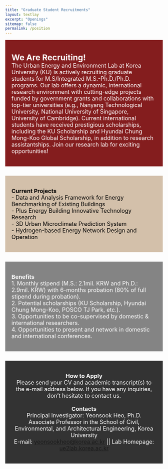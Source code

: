 ```yaml
---
title: "Graduate Student Recruitments"
layout: textlay
excerpt: "Openings"
sitemap: false
permalink: /position
---
```


<style>
  .container1 {
    background-color: #841D1E;
    color: white;
    padding: 20px;
    margin-bottom: 30px;
  }

  .container2 {
    background-color: #D3C0AA;
    padding: 20px;
    margin-bottom: 30px;
  }

  .container3 {
    background-color: #848484;
    color: white;
    padding: 20px;
    margin-bottom: 30px;
  }

  .container4 {
    background-color: #333333; /* Darker background color */
    color: white;
    padding: 20px;
    margin-bottom: 30px;
    text-align: center; /* Center text within the container */
  }
</style>

<div class="container1">
  <p style="margin-bottom: 18px; margin-top: 20px;">
    <strong style="font-size: 26px;">We Are Recruiting!</strong><br> 
    <span style="font-size: 18px;">The Urban Energy and Environment Lab at Korea University (KU) is actively recruiting graduate students for M.S/Integrated M.S.-Ph.D./Ph.D. programs. Our lab offers a dynamic, international research environment with cutting-edge projects funded by government grants and collaborations with top-tier universities (e.g., Nanyang Technological University, National University of Singapore, University of Cambridge). Current international students have received prestigious scholarships, including the KU Scholarship and Hyundai Chung Mong-Koo Global Scholarship, in addition to research assistantships. Join our research lab for exciting opportunities!</span>
  </p>
</div>

<div class="container2">
  <p style="font-size: 18px; color: #000;">
    <strong style="font-size: 18px;">Current Projects</strong><br>
    - Data and Analysis Framework for Energy Benchmarking of Existing Buildings<br>
    - Plus Energy Building Innovative Technology Research<br>
    - 3D Urban Microclimate Prediction System<br>
    - Hydrogen-based Energy Network Design and Operation
  </p>
</div>

<div class="container3">
  <p style="font-size: 18px;">
    <strong style="font-size: 18px;">Benefits</strong><br>
    1. Monthly stipend (M.S.: 2.1mil. KRW and Ph.D.: 2.9mil. KRW) with 6-months probation (80% of full stipend during probation).<br>
    2. Potential scholarships (KU Scholarship, Hyundai Chung Mong-Koo, POSCO TJ Park, etc.).<br>
    3. Opportunities to be co-supervised by domestic & international researchers.<br>
    4. Opportunities to present and network in domestic and international conferences.
  </p>
</div>

<div class="container4">
  <p style="font-size: 18px;">
    <strong style="font-size: 18px;">How to Apply</strong><br>
    Please send your CV and academic transcript(s) to the e-mail address below. If you have any inquiries, don’t hesitate to contact us.<br>
    <br>
    <strong style="font-size: 18px;">Contacts</strong><br>
    Principal Investigator: Yeonsook Heo, Ph.D.<br>
    Associate Professor in the School of Civil, Environmental, and Architectural Engineering, Korea University<br>
    E-mail: <a href="mailto:yeonsookheo@korea.ac.kr">yeonsookheo@korea.ac.kr</a> || Lab Homepage: <a href="https://ue2lab.korea.ac.kr">ue2lab.korea.ac.kr</a>
  </p>
</div>
